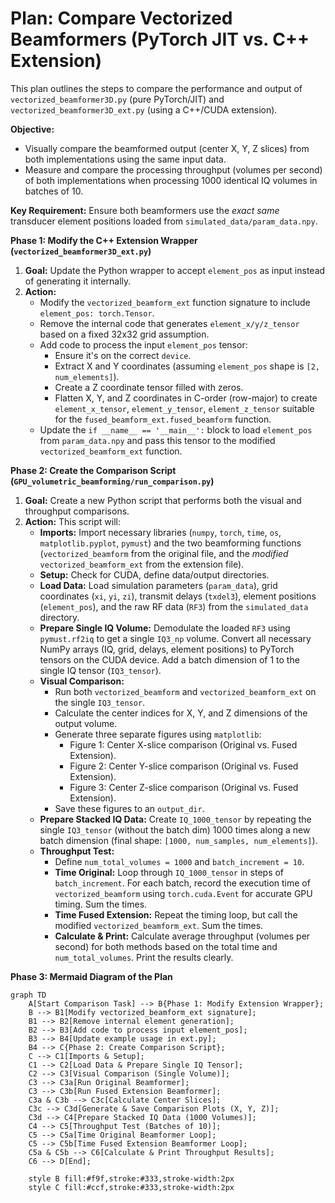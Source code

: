 # Plan: Compare Vectorized Beamformers (PyTorch JIT vs. C++ Extension)

This plan outlines the steps to compare the performance and output of `vectorized_beamformer3D.py` (pure PyTorch/JIT) and `vectorized_beamformer3D_ext.py` (using a C++/CUDA extension).

**Objective:**

*   Visually compare the beamformed output (center X, Y, Z slices) from both implementations using the same input data.
*   Measure and compare the processing throughput (volumes per second) of both implementations when processing 1000 identical IQ volumes in batches of 10.

**Key Requirement:** Ensure both beamformers use the *exact same* transducer element positions loaded from `simulated_data/param_data.npy`.

**Phase 1: Modify the C++ Extension Wrapper (`vectorized_beamformer3D_ext.py`)**

1.  **Goal:** Update the Python wrapper to accept `element_pos` as input instead of generating it internally.
2.  **Action:**
    *   Modify the `vectorized_beamform_ext` function signature to include `element_pos: torch.Tensor`.
    *   Remove the internal code that generates `element_x/y/z_tensor` based on a fixed 32x32 grid assumption.
    *   Add code to process the input `element_pos` tensor:
        *   Ensure it's on the correct `device`.
        *   Extract X and Y coordinates (assuming `element_pos` shape is `[2, num_elements]`).
        *   Create a Z coordinate tensor filled with zeros.
        *   Flatten X, Y, and Z coordinates in C-order (row-major) to create `element_x_tensor`, `element_y_tensor`, `element_z_tensor` suitable for the `fused_beamform_ext.fused_beamform` function.
    *   Update the `if __name__ == '__main__':` block to load `element_pos` from `param_data.npy` and pass this tensor to the modified `vectorized_beamform_ext` function.

**Phase 2: Create the Comparison Script (`GPU_volumetric_beamforming/run_comparison.py`)**

1.  **Goal:** Create a new Python script that performs both the visual and throughput comparisons.
2.  **Action:** This script will:
    *   **Imports:** Import necessary libraries (`numpy`, `torch`, `time`, `os`, `matplotlib.pyplot`, `pymust`) and the two beamforming functions (`vectorized_beamform` from the original file, and the *modified* `vectorized_beamform_ext` from the extension file).
    *   **Setup:** Check for CUDA, define data/output directories.
    *   **Load Data:** Load simulation parameters (`param_data`), grid coordinates (`xi`, `yi`, `zi`), transmit delays (`txdel3`), element positions (`element_pos`), and the raw RF data (`RF3`) from the `simulated_data` directory.
    *   **Prepare Single IQ Volume:** Demodulate the loaded `RF3` using `pymust.rf2iq` to get a single `IQ3_np` volume. Convert all necessary NumPy arrays (IQ, grid, delays, element positions) to PyTorch tensors on the CUDA device. Add a batch dimension of 1 to the single IQ tensor (`IQ3_tensor`).
    *   **Visual Comparison:**
        *   Run both `vectorized_beamform` and `vectorized_beamform_ext` on the single `IQ3_tensor`.
        *   Calculate the center indices for X, Y, and Z dimensions of the output volume.
        *   Generate three separate figures using `matplotlib`:
            *   Figure 1: Center X-slice comparison (Original vs. Fused Extension).
            *   Figure 2: Center Y-slice comparison (Original vs. Fused Extension).
            *   Figure 3: Center Z-slice comparison (Original vs. Fused Extension).
        *   Save these figures to an `output_dir`.
    *   **Prepare Stacked IQ Data:** Create `IQ_1000_tensor` by repeating the single `IQ3_tensor` (without the batch dim) 1000 times along a new batch dimension (final shape: `[1000, num_samples, num_elements]`).
    *   **Throughput Test:**
        *   Define `num_total_volumes = 1000` and `batch_increment = 10`.
        *   **Time Original:** Loop through `IQ_1000_tensor` in steps of `batch_increment`. For each batch, record the execution time of `vectorized_beamform` using `torch.cuda.Event` for accurate GPU timing. Sum the times.
        *   **Time Fused Extension:** Repeat the timing loop, but call the modified `vectorized_beamform_ext`. Sum the times.
        *   **Calculate & Print:** Calculate average throughput (volumes per second) for both methods based on the total time and `num_total_volumes`. Print the results clearly.

**Phase 3: Mermaid Diagram of the Plan**

```mermaid
graph TD
    A[Start Comparison Task] --> B{Phase 1: Modify Extension Wrapper};
    B --> B1[Modify vectorized_beamform_ext signature];
    B1 --> B2[Remove internal element generation];
    B2 --> B3[Add code to process input element_pos];
    B3 --> B4[Update example usage in ext.py];
    B4 --> C{Phase 2: Create Comparison Script};
    C --> C1[Imports & Setup];
    C1 --> C2[Load Data & Prepare Single IQ Tensor];
    C2 --> C3[Visual Comparison (Single Volume)];
    C3 --> C3a[Run Original Beamformer];
    C3 --> C3b[Run Fused Extension Beamformer];
    C3a & C3b --> C3c[Calculate Center Slices];
    C3c --> C3d[Generate & Save Comparison Plots (X, Y, Z)];
    C3d --> C4[Prepare Stacked IQ Data (1000 Volumes)];
    C4 --> C5[Throughput Test (Batches of 10)];
    C5 --> C5a[Time Original Beamformer Loop];
    C5 --> C5b[Time Fused Extension Beamformer Loop];
    C5a & C5b --> C6[Calculate & Print Throughput Results];
    C6 --> D[End];

    style B fill:#f9f,stroke:#333,stroke-width:2px
    style C fill:#ccf,stroke:#333,stroke-width:2px